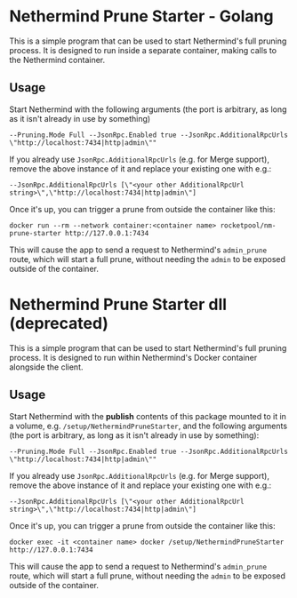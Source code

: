 # Nethermind Prune Starter - Golang

This is a simple program that can be used to start Nethermind's full pruning process.
It is designed to run inside a separate container, making calls to the Nethermind container.

## Usage

Start Nethermind with the following arguments (the port is arbitrary, as long as it isn't already in use by something)

```
--Pruning.Mode Full --JsonRpc.Enabled true --JsonRpc.AdditionalRpcUrls \"http://localhost:7434|http|admin\""
```

If you already use `JsonRpc.AdditionalRpcUrls` (e.g. for Merge support), remove the above instance of it and replace your existing one with e.g.:

```
--JsonRpc.AdditionalRpcUrls [\"<your other AdditionalRpcUrl string>\",\"http://localhost:7434|http|admin\"]
```

Once it's up, you can trigger a prune from outside the container like this:

`docker run --rm --network container:<container name> rocketpool/nm-prune-starter http://127.0.0.1:7434`

This will cause the app to send a request to Nethermind's `admin_prune` route, which will start a full prune, without needing the `admin` to be exposed outside of the container.

# Nethermind Prune Starter dll (deprecated)

This is a simple program that can be used to start Nethermind's full pruning process.
It is designed to run within Nethermind's Docker container alongside the client.

## Usage

Start Nethermind with the **publish** contents of this package mounted to it in a volume, e.g. `/setup/NethermindPruneStarter`, and the following arguments (the port is arbitrary, as long as it isn't already in use by something):

```
--Pruning.Mode Full --JsonRpc.Enabled true --JsonRpc.AdditionalRpcUrls \"http://localhost:7434|http|admin\""
```

If you already use `JsonRpc.AdditionalRpcUrls` (e.g. for Merge support), remove the above instance of it and replace your existing one with e.g.:

```
--JsonRpc.AdditionalRpcUrls [\"<your other AdditionalRpcUrl string>\",\"http://localhost:7434|http|admin\"]
```

Once it's up, you can trigger a prune from outside the container like this:

`docker exec -it <container name> docker /setup/NethermindPruneStarter http://127.0.0.1:7434`

This will cause the app to send a request to Nethermind's `admin_prune` route, which will start a full prune, without needing the `admin` to be exposed outside of the container.
